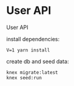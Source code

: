 # User API

User API

install dependencies:

`V=1 yarn install`

create db and seed data:

```
knex migrate:latest
knex seed:run
```
